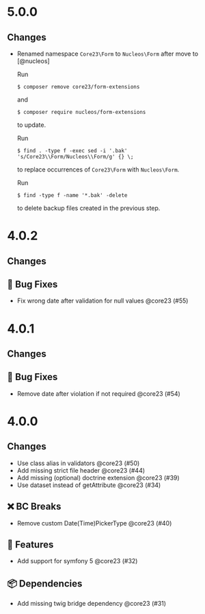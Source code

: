 # 5.0.0

## Changes

* Renamed namespace `Core23\Form` to `Nucleos\Form` after move to [@nucleos]

  Run

  ```
  $ composer remove core23/form-extensions
  ```

  and

  ```
  $ composer require nucleos/form-extensions
  ```

  to update.

  Run

  ```
  $ find . -type f -exec sed -i '.bak' 's/Core23\\Form/Nucleos\\Form/g' {} \;
  ```

  to replace occurrences of `Core23\Form` with `Nucleos\Form`.

  Run

  ```
  $ find -type f -name '*.bak' -delete
  ```

  to delete backup files created in the previous step.


# 4.0.2

## Changes

## 🐛 Bug Fixes

- Fix wrong date after validation for null values @core23 (#55)

# 4.0.1

## Changes

## 🐛 Bug Fixes

- Remove date after violation if not required @core23 (#54)

# 4.0.0

## Changes

- Use class alias in validators @core23 (#50)
- Add missing strict file header @core23 (#44)
- Add missing (optional) doctrine extension @core23 (#39)
- Use dataset instead of getAttribute @core23 (#34)

## ❌ BC Breaks

- Remove custom Date(Time)PickerType @core23 (#40)

## 🚀 Features

- Add support for symfony 5 @core23 (#32)

## 📦 Dependencies

- Add missing twig bridge dependency @core23 (#31)
